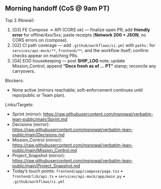 
## Morning handoff (CoS @ 9am PT)

Top 3 (Nowai):
1) [G3] FE Compose → API (CORS ok) — finalize open PR; add **friendly error** for offline/4xx/5xx; paste receipts (**Network 200 + JSON**, no CORS errors on /compose).
2) [G2] CI path coverage — add `.github/workflows/ci.yml` with `paths:` for `services/api-mock/**`, `frontend/**`, and the workflow itself; confirm checks appear on matching PRs.
3) [G4] EOD housekeeping — post **SHIP_LOG** note; update Mission_Control; append **“Docs fresh as of … PT”** stamp; reconcile any carryovers.

Blockers:
- None active (mirrors reachable; soft-enforcement continues until repo/public or Team plan).

Links/Targets:
- Sprint (mirror): https://raw.githubusercontent.com/msnowai/verbatim-lean-public/main/Sprint.md
- Decisions (mirror): https://raw.githubusercontent.com/msnowai/verbatim-lean-public/main/Decisions.md
- Mission_Control (mirror): https://raw.githubusercontent.com/msnowai/verbatim-lean-public/main/Mission_Control.md
- Project_Snapshot (mirror): https://raw.githubusercontent.com/msnowai/verbatim-lean-public/main/Project_Snapshot.md
- Today’s touch points: `frontend/app/compose/page.tsx` • `frontend/lib/api.ts` • `services/api-mock/app/main.py` • `.github/workflows/ci.yml`